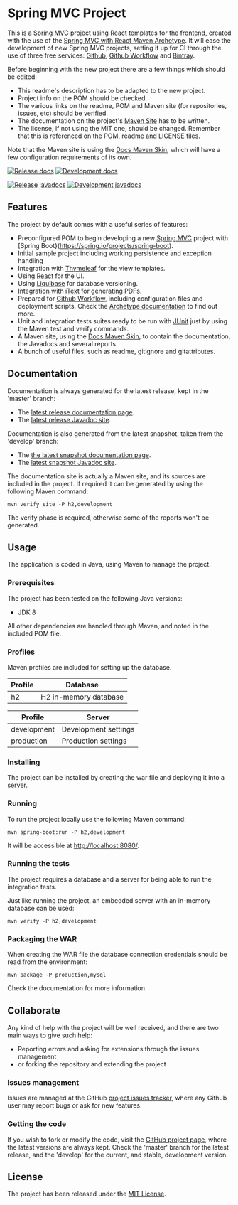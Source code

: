# Spring MVC Project

This is a [Spring MVC](https://spring.io) project using [React](https://reactjs.org/) templates for the frontend, created with the use of the [Spring MVC with React Maven Archetype](https://github.com/Bernardo-MG/spring-mvc-react-maven-archetype). It will ease the development of new Spring MVC projects, setting it up for CI through the use of three free services: [Github](https://github.com/), [Github Workflow](https://docs.github.com/en/actions/configuring-and-managing-workflows) and [Bintray](https://bintray.com/).

Before beginning with the new project there are a few things which should be edited:

- This readme's description has to be adapted to the new project.
- Project info on the POM should be checked.
- The various links on the readme, POM and Maven site (for repositories, issues, etc) should be verified.
- The documentation on the project's [Maven Site](https://maven.apache.org/plugins/maven-site-plugin/) has to be written.
- The license, if not using the MIT one, should be changed. Remember that this is referenced on the POM, readme and LICENSE files.

Note that the Maven site is using the [Docs Maven Skin](https://github.com/Bernardo-MG/docs-maven-skin), which will have a few configuration requirements of its own.

[![Release docs](https://img.shields.io/badge/docs-release-blue.svg)][site-release]
[![Development docs](https://img.shields.io/badge/docs-develop-blue.svg)][site-develop]

[![Release javadocs](https://img.shields.io/badge/javadocs-release-blue.svg)][javadoc-release]
[![Development javadocs](https://img.shields.io/badge/javadocs-develop-blue.svg)][javadoc-develop]

## Features

The project by default comes with a useful series of features:

- Preconfigured POM to begin developing a new [Spring MVC](https://spring.io) project with [Spring Boot}(https://spring.io/projects/spring-boot).
- Initial sample project including working persistence and exception handling
- Integration with [Thymeleaf](http://www.thymeleaf.org/) for the view templates.
- Using [React](https://reactjs.org/) for the UI.
- Using [Liquibase](http://www.liquibase.org/) for database versioning.
- Integration with [iText](https://itextpdf.com/) for generating PDFs.
- Prepared for [Github Workflow](https://docs.github.com/en/actions/configuring-and-managing-workflows), including configuration files and deployment scripts. Check the [Archetype documentation](http://docs.bernardomg.com/maven/library-maven-archetype) to find out more.
- Unit and integration tests suites ready to be run with [JUnit](http://junit.org) just by using the Maven test and verify commands.
- A Maven site, using the [Docs Maven Skin](https://github.com/Bernardo-MG/docs-maven-skin), to contain the documentation, the Javadocs and several reports.
- A bunch of useful files, such as readme, gitignore and gitattributes.

## Documentation

Documentation is always generated for the latest release, kept in the 'master' branch:

- The [latest release documentation page][site-release].
- The [latest release Javadoc site][javadoc-release].

Documentation is also generated from the latest snapshot, taken from the 'develop' branch:

- The [the latest snapshot documentation page][site-develop].
- The [latest snapshot Javadoc site][javadoc-develop].

The documentation site is actually a Maven site, and its sources are included in the project. If required it can be generated by using the following Maven command:

```
mvn verify site -P h2,development
```

The verify phase is required, otherwise some of the reports won't be generated.

## Usage

The application is coded in Java, using Maven to manage the project.

### Prerequisites

The project has been tested on the following Java versions:
* JDK 8

All other dependencies are handled through Maven, and noted in the included POM file.

### Profiles

Maven profiles are included for setting up the database.

| Profile  | Database              |
|----------|-----------------------|
| h2       | H2 in-memory database |

| Profile     | Server                   |
|-------------|--------------------------|
| development | Development settings     |
| production  | Production settings      |

### Installing

The project can be installed by creating the war file and deploying it into a server.

### Running

To run the project locally use the following Maven command:

```
mvn spring-boot:run -P h2,development
```

It will be accessible at [http://localhost:8080/](http://localhost:8080/).

### Running the tests

The project requires a database and a server for being able to run the integration tests.

Just like running the project, an embedded server with an in-memory database can be used:

```
mvn verify -P h2,development
```

### Packaging the WAR

When creating the WAR file the database connection credentials should be read from the environment:

```
mvn package -P production,mysql
```

Check the documentation for more information.

## Collaborate

Any kind of help with the project will be well received, and there are two main ways to give such help:

- Reporting errors and asking for extensions through the issues management
- or forking the repository and extending the project

### Issues management

Issues are managed at the GitHub [project issues tracker][issues], where any Github user may report bugs or ask for new features.

### Getting the code

If you wish to fork or modify the code, visit the [GitHub project page][scm], where the latest versions are always kept. Check the 'master' branch for the latest release, and the 'develop' for the current, and stable, development version.

## License

The project has been released under the [MIT License][license].

[issues]: https://github.com/bernardo-mg/solar-system-d3-spring-example/issues
[javadoc-develop]: https://docs.bernardomg.com/development/maven/solar-system-d3-spring-example/apidocs
[javadoc-release]: https://docs.bernardomg.com/maven/solar-system-d3-spring-example/apidocs
[license]: https://www.opensource.org/licenses/mit-license.php
[scm]: https://github.com/bernardo-mg/solar-system-d3-spring-example
[site-develop]: https://docs.bernardomg.com/development/maven/solar-system-d3-spring-example
[site-release]: https://docs.bernardomg.com/maven/solar-system-d3-spring-example
